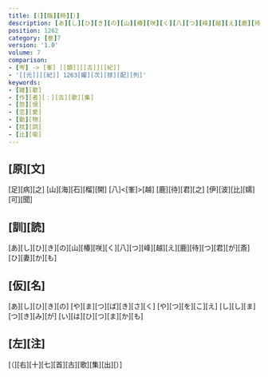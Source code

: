 ```yaml
---
title: [（][臨][時][）]
description: [あ][し][ひ][き][の][山][椿][咲][く][八][つ][峰][越][え][鹿][待][つ][君][が][斎][ひ][妻][か][も]
position: 1262
category: [巻]7
version: '1.0'
volume: 7
comparison:
- [岑] -> [峯] [[類]][[古]][[紀]]
- '[[元]][[紀]] 1263[嬥][次][捄][配][列]'
keywords:
- [雑][歌]
- [作][者][：][古][歌][集]
- [怨][恨]
- [恋][愛]
- [動][物]
- [枕][詞]
- [比][喩]
---
```


## [原][文]

[足][病][之] [山][海][石][榴][開] [八]<[峯]>[越] [鹿][待][君][之] [伊][波][比][嬬][可][聞]

## [訓][読]

[あ][し][ひ][き][の][山][椿][咲][く][八][つ][峰][越][え][鹿][待][つ][君][が][斎][ひ][妻][か][も]

## [仮][名]

[あ][し][ひ][き][の] [や][ま][つ][ば][き][さ][く] [や][つ][を][こ][え] [し][し][ま][つ][き][み][が] [い][は][ひ][つ][ま][か][も]

## [左][注]

[（][右][十][七][首][古][歌][集][出][）]
